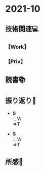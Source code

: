 # 2021-10
## 技術関連:computer:
### 【Work】
### 【Priv】

## 読書:books:

## 振り返り:eyes:
* **S**<br>
∟W<br>
⇒T

* **S**<br>
∟W<br>
⇒T

## 所感:clap:
